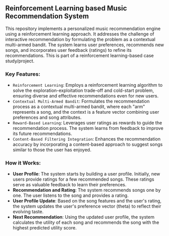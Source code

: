 ## Reinforcement Learning based Music Recommendation System 
This repository implements a personalized music recommendation engine using a reinforcement learning approach. It addresses the challenge of interactive recommendation by formulating the problem as a contextual multi-armed bandit. The system learns user preferences, recommends new songs, and incorporates user feedback (ratings) to refine its recommendations. This is part of a reinforcement learning-based case study/project.

### Key Features:

- ``Reinforcement Learning``: Employs a reinforcement learning algorithm to solve the exploration-exploitation trade-off and cold-start problem, ensuring diverse and effective recommendations even for new users.
- ``Contextual Multi-Armed Bandit``: Formulates the recommendation process as a contextual multi-armed bandit, where each "arm" represents a song, and the context is a feature vector combining user preferences and song attributes.
- ``Reward-Based Learning``: Leverages user ratings as rewards to guide the recommendation process. The system learns from feedback to improve its future recommendations.
- ``Content-Based Filtering Integration``: Enhances the recommendation accuracy by incorporating a content-based approach to suggest songs similar to those the user has enjoyed.


### How it Works:

- **User Profile**: The system starts by building a user profile. Initially, new users provide ratings for a few recommended songs. These ratings serve as valuable feedback to learn their preferences.
- **Recommendation and Rating**: The system recommends songs one by one. The user listens to the song and provides a rating.
- **User Profile Update**: Based on the song features and the user's rating, the system updates the user's preference vector (theta) to reflect their evolving taste.
- **Next Recommendation**: Using the updated user profile, the system calculates the utility of each song and recommends the song with the highest predicted utility score.
